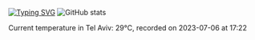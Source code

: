 [![Typing SVG](https://readme-typing-svg.demolab.com?font=Fira+Code&pause=1000&width=435&lines=Hello+%F0%9F%91%8B+welcome+to+my+GitHub+%F0%9F%94%A5)](https://git.io/typing-svg)
![GitHub stats](https://github-readme-stats.vercel.app/api?username=apollner&show_icons=true)



















































































Current temperature in Tel Aviv: 29°C, recorded on 2023-07-06 at 17:22
